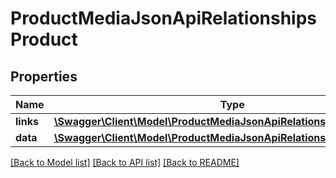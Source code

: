 # ProductMediaJsonApiRelationshipsProduct

## Properties
Name | Type | Description | Notes
------------ | ------------- | ------------- | -------------
**links** | [**\Swagger\Client\Model\ProductMediaJsonApiRelationshipsProductLinks**](ProductMediaJsonApiRelationshipsProductLinks.md) |  | [optional] 
**data** | [**\Swagger\Client\Model\ProductMediaJsonApiRelationshipsProductData**](ProductMediaJsonApiRelationshipsProductData.md) |  | [optional] 

[[Back to Model list]](../../README.md#documentation-for-models) [[Back to API list]](../../README.md#documentation-for-api-endpoints) [[Back to README]](../../README.md)

